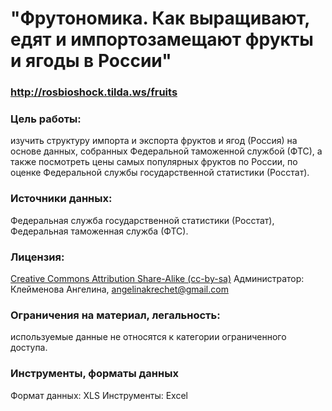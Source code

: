 # "Фрутономика. Как выращивают, едят и импортозамещают фрукты и ягоды в России"
### http://rosbioshock.tilda.ws/fruits
### Цель работы: 
изучить структуру импорта и экспорта фруктов и ягод (Россия) на основе данных, собранных Федеральной таможенной службой (ФТС), а также посмотреть цены самых популярных фруктов по России, по оценке Федеральной службы государственной статистики (Росстат).
### Источники данных: 
Федеральная служба государственной статистики (Росстат), Федеральная таможенная служба (ФТС).
### Лицензия: 
<a href='http://opendefinition.org/licenses/cc-by-sa/'> Creative Commons Attribution Share-Alike (cc-by-sa)</a>   Администратор: Клейменова Ангелина, angelinakrechet@gmail.com
### Ограничения на материал, легальность: 
используемые данные не относятся к категории ограниченного доступа. 
### Инструменты, форматы данных
Формат данных: XLS
Инструменты: Excel
